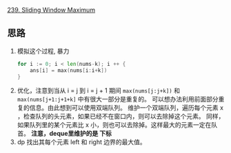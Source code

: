 
[239. Sliding Window Maximum](https://leetcode.com/problems/sliding-window-maximum/)

## 思路
1. 模拟这个过程, 暴力
   ``` go
   for i := 0; i < len(nums-k); i ++ {
       ans[i] = max(nums[i:i+k])
   }
   ```
2. 优化，注意到当从 i = j 到 i = j + 1 期间 `max(nums[j:j+k])` 和 `max(nums[j+1:j+1+k]` 中有很大一部分是重复的。
可以想办法利用前面部分重复的信息。由此想到可以使用双端队列。
维护一个双端队列，遍历每个元素 x ，检查队列的头元素，如果已经不在窗口内，则可以去除掉这个元素。
同样，如果队列里的某个元素比 x 小，则也可以去除掉。这样最大的元素一定在队首。
**注意，deque里维护的是 下标**
3. dp
找出其每个元素 left 和 right 边界的最大值。
